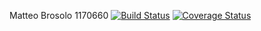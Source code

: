 Matteo Brosolo 1170660 [![Build Status](https://travis-ci.org/MatBros/ConsegnaTOS.svg?branch=master)](https://travis-ci.org/MatBros/ConsegnaTOS) [![Coverage Status](https://coveralls.io/repos/github/MatBros/ConsegnaTOS/badge.svg)](https://coveralls.io/github/MatBros/ConsegnaTOS)
